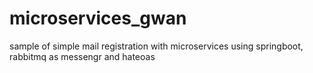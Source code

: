 # microservices_gwan

sample of simple mail registration with microservices using springboot, rabbitmq as messengr and hateoas

